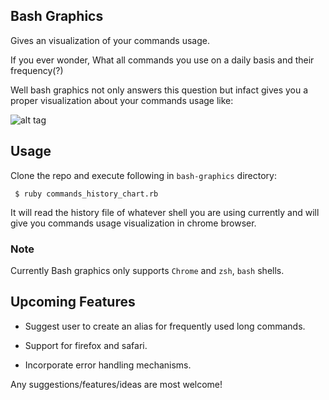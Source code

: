 ## Bash Graphics
Gives an visualization of your commands usage.

If you ever wonder, What all commands you use on a daily basis and their frequency(?) 

Well bash graphics not only answers this question but infact gives you a proper visualization about your commands usage like:

![alt tag](https://github.com/rohitcy/bash-graphics/blob/master/data/chart.png)


## Usage

Clone the repo and execute following in `bash-graphics` directory:
     
     $ ruby commands_history_chart.rb

It will read the history file of whatever shell you are using currently and will give you commands usage visualization in chrome browser.

### Note

Currently Bash graphics only supports `Chrome` and `zsh`, `bash` shells.


## Upcoming Features

* Suggest user to create an alias for frequently used long commands.

* Support for firefox and safari.

* Incorporate error handling mechanisms.


Any suggestions/features/ideas are most welcome!






